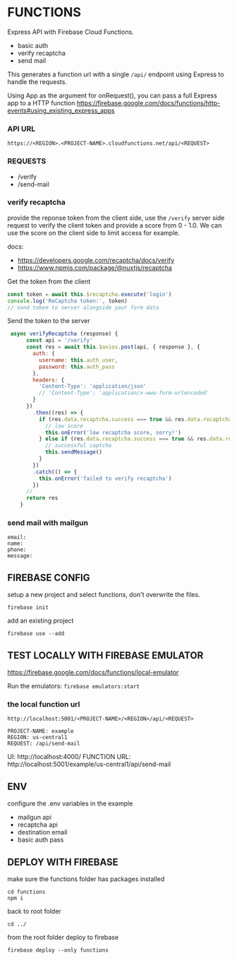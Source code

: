 # FUNCTIONS

Express API with Firebase Cloud Functions.

- basic auth
- verify recaptcha
- send mail

This generates a function url with a single `/api/` endpoint using Express to handle the requests.

Using App as the argument for onRequest(), you can pass a full Express app to a HTTP function
https://firebase.google.com/docs/functions/http-events#using_existing_express_apps

### API URL 

`https://<REGION>.<PROJECT-NAME>.cloudfunctions.net/api/<REQUEST>`

### REQUESTS

* /verify
* /send-mail

### verify recaptcha

provide the reponse token from the client side, use the `/verify` server side request to verify the client token and provide a score from 0 - 1.0. We can use the score on the client side to limit access for example.

docs: 
- https://developers.google.com/recaptcha/docs/verify
- https://www.npmjs.com/package/@nuxtjs/recaptcha

Get the token from the client
```js
const token = await this.$recaptcha.execute('login')
console.log('ReCaptcha token:', token)
// send token to server alongside your form data
```

Send the token to the server
```js
 async verifyRecaptcha (response) {
      const api = '/verify'
      const res = await this.$axios.post(api, { response }, {
        auth: {
          username: this.auth_user,
          password: this.auth_pass
        },
        headers: {
          'Content-Type': 'application/json'
          // 'Content-Type': 'application/x-www-form-urlencoded'
        }
      })
        .then((res) => {
          if (res.data.recaptcha.success === true && res.data.recaptcha.score <= 0.4) {
            // low score
            this.onError('low recaptcha score, sorry!')
          } else if (res.data.recaptcha.success === true && res.data.recaptcha.score >= 0.5) {
            // successful captcha
            this.sendMessage()
          }
        })
        .catch(() => {
          this.onError('failed to verify recaptcha')
        })
      //
      return res
    }
```

### send mail with mailgun

```
email:
name:
phone:
message: 
```

## FIREBASE CONFIG

setup a new project and select functions, don't overwrite the files.

```
firebase init
```

add an existing project
```
firebase use --add
```

## TEST LOCALLY WITH FIREBASE EMULATOR

https://firebase.google.com/docs/functions/local-emulator

Run the emulators: `firebase emulators:start`

### the local function url

`http://localhost:5001/<PROJECT-NAME>/<REGION>/api/<REQUEST>`

```
PROJECT-NAME: example
REGION: us-central1
REQUEST: /api/send-mail
```

UI: http://localhost:4000/
FUNCTION URL: http://localhost:5001/example/us-central1/api/send-mail

## ENV

configure the .env variables in the example

* mailgun api
* recaptcha api
* destination email 
* basic auth pass


## DEPLOY WITH FIREBASE

make sure the functions folder has packages installed

```
cd functions
npm i
```

back to root folder
```
cd ../
```

from the root folder deploy to firebase

```
firebase deploy --only functions
```

